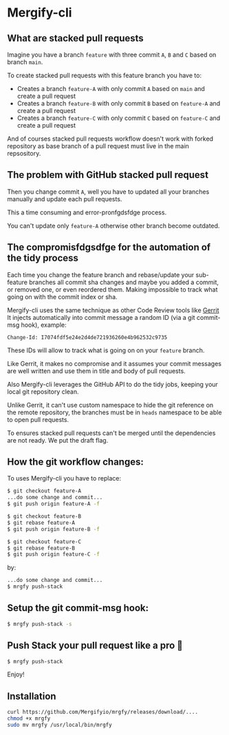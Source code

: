 # Mergify-cli

## What are stacked pull requests

Imagine you have a branch `feature` with three commit `A`, `B` and `C` based on branch `main`.

To create stacked pull requests with this feature branch you have to:

* Creates a branch `feature-A` with only commit `A` based on `main` and create a pull request
* Creates a branch `feature-B` with only commit `B` based on `feature-A` and create a pull request
* Creates a branch `feature-C` with only commit `C` based on `feature-C` and create a pull request

And of courses stacked pull requests workflow doesn't work with forked
repository as base branch of a pull request must live in the main repsository.

## The problem with GitHub stacked pull request

Then you change commit `A`, well you have to updated all your branches manually
and update each pull requests.

This a time consuming and error-pronfgdsfdge process.

You can't update only `feature-A` otherwise other branch become outdated.


## The compromisfdgsdfge for the automation of the tidy process

Each time you change the feature branch and rebase/update your sub-feature
branches all commit sha changes and maybe you added a commit, or removed one, or
even reordered them. Making impossible to track what going on with the commit index or sha.

Mergify-cli uses the same technique as other Code Review tools like [Gerrit](https://www.gerritcodereview.com/)
It injects automatically into commit message a random ID (via a git commit-msg hook), example:

```
Change-Id: I7074fdf5e24e2d4de721936260e4b962532c9735
```

These IDs will allow to track what is going on on your `feature` branch.

Like Gerrit, it makes no compromise and it assumes your commit messages are well
written and use them in title and body of pull requests.

Also Mergify-cli leverages the GitHub API to do the tidy jobs, keeping your
local git repository clean.

Unlike Gerrit, it can't use custom namespace to hide the git reference on the
remote repository, the branches must be in `heads` namespace to be able to open
pull requests.

To ensures stacked pull requests can't be merged until the dependencies are not ready.
We put the draft flag.

## How the git workflow changes:

To uses Mergify-cli you have to replace:

```bash
$ git checkout feature-A
...do some change and commit...
$ git push origin feature-A -f

$ git checkout feature-B
$ git rebase feature-A
$ git push origin feature-B -f

$ git checkout feature-C
$ git rebase feature-B
$ git push origin feature-C -f
```

by:

```bash
...do some change and commit...
$ mrgfy push-stack
```

## Setup the git commit-msg hook:

```bash
$ mrgfy push-stack -s
```

## Push Stack your pull request like a pro 🦾

```bash
$ mrgfy push-stack
```

Enjoy!

## Installation

```bash
curl https://github.com/Mergifyio/mrgfy/releases/download/....
chmod +x mrgfy
sudo mv mrgfy /usr/local/bin/mrgfy
```
